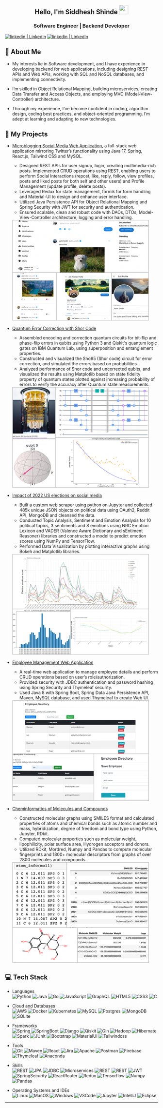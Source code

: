 <h2 align="center">Hello, I'm Siddhesh Shinde <img src="https://user-images.githubusercontent.com/39955420/147578264-bae0526c-028a-49d2-8af8-d08bb4edbd2a.gif" height="30" width="30"></h2>
<h3 align="center">Software Engineer | Backend Developer</h3>

<a href="https://www.linkedin.com/in/siddheshshinde314/" target="_blank"><img alt="linkedin | LinkedIn" src="https://img.shields.io/badge/LinkedIn-%230077B5?style=for-the-badge&logo=linkedin&logoColor=white" /></a>
<a href="https://www.linkedin.com/in/siddheshshinde314/" target="_blank"><img alt="linkedin | LinkedIn" src="https://img.shields.io/badge/Portfolio%23a92E20.svg?style=for-the-badge&logo=java&logoColor=white" /></a>

## 💫 About Me

- My interests lie in Software development, and I have experience in developing backend for web applications,
including designing REST APIs and Web APIs, working with SQL and NoSQL databases, and implementing connectivity.

- I’m skilled in Object Relational Mapping, building microservices, creating Data Transfer and Access Objects,
and employing MVC (Model-View-Controller) architecture.

- Through my experience, I've become confident in coding, algorithm design, coding best practices,
and object-oriented programming. I’m adept at learning and adapting to new technologies.

## 📁 My Projects

- [Microblogging Social Media Web Application](https://github.com/Shenr0n/chirp-microblogging), a full-stack web application mirroring Twitter’s functionality using Java 17, Spring, React.js, Tailwind CSS and MySQL.
    - Designed REST APIs for user signup, login, creating multimedia-rich posts. Implemented CRUD operations using REST, enabling users to perform Social Interactions (repost, like, reply, follow, view profiles, posts and liked posts for both self and other users) and Profile Management (update profile, delete posts). 
    - Leveraged Redux for state management, formik for form handling and Material-UI to design and enhance user interface. 
    - Utilized Java Persistence API for Object Relational Mapping and Spring Security with JWT for security and authentication. 
    - Ensured scalable, clean and robust code with DAOs, DTOs, Model-View-Controller architecture, logging and error handling.

    <img src="https://github.com/Shenr0n/Shenr0n/blob/main/chirp.jpg"  width="450" height="330">

- [Quantum Error Correction with Shor Code](https://github.com/Shenr0n/quantum-error-correction-sho95)
    - Assembled encoding and correction quantum circuits for bit-flip and phase-flip errors in qubits using Python 3 and Qiskit's quantum logic gates on IBM Quantum Lab, using superposition and entanglement properties.
    - Constructed and visualized the Sho95 (Shor code) circuit for error correction, and simulated the errors based on probabilities.
    - Analyzed performance of Shor code and uncorrected qubits, and visualized the results using Matplotlib based on state fidelity property of quantum states plotted against increasing probability of errors to verify the accuracy after Quantum state measurements.

    <img src="https://github.com/Shenr0n/Shenr0n/blob/main/shor.jpg" width="450" height="330">

- [Impact of 2022 US elections on social media](https://github.com/Shenr0n/impact-of-us-elections-on-social-media)
    - Built a custom web scraper using python on Jupyter and collected 485k unique JSON objects on political data using OAuth2,
Reddit API, MongoDB and cleansed the data.
    - Conducted Topic Analysis, Sentiment and Emotion Analysis for 10 political topics, 3 sentiments and 8 emotions using
NRC Emotion Lexicon and VADER (Valence Aware Dictionary and sEntiment Reasoner) libraries and constructed a model
to predict emotion scores using NumPy and TensorFlow.
    - Performed Data Visualization by plotting interactive graphs using Bokeh and Matplotlib libraries.

    <img src="https://github.com/Shenr0n/Shenr0n/blob/main/reddit.jpg" width="450" height="330">

- [Employee Management Web Application](https://github.com/Shenr0n/spring-employees-crud)
    - A real-time web application to manage employee details and perform CRUD operations based on user’s role/authorization. 
    - Provided security with JDBC authentication and password hashing using Spring Security and Thymeleaf security. 
    - Used Java 8 with Spring Boot, Spring Data Java Persistence API, Maven, MySQL database, and used Thymeleaf to create Web UI.

    <img src="employee.jpg" width="450" height="330">


- [Cheminformatics of Molecules and Compounds](https://github.com/Shenr0n/cheminformatics-molecules)
    - Constructed molecular graphs using SMILES format and calculated properties of atoms and chemical bonds such as atomic number and mass, hybridization, degree of freedom and bond type using Python, Jupyter, RDkit. 
    - Computed molecular properties such as molecular weight, lipophilicity, polar surface area, Hydrogen acceptors and donors. 
    - Utilized RDkit, Mordred, Numpy and Pandas to compute molecular fingerprints and 1800+ molecular descriptors from graphs of over 2800 molecules and compounds.
    
    <img src="https://github.com/Shenr0n/Shenr0n/blob/main/chem.jpg" width="450" height="330">


<h2 align="center"></h2>

## 💻 Tech Stack️
- Languages<br>
![Python](https://img.shields.io/badge/python-3670A0?style=for-the-badge&logo=python&logoColor=ffdd54)  ![Java](https://img.shields.io/badge/java-%23a92E20.svg?style=for-the-badge&logo=java&logoColor=white")  ![Go](https://img.shields.io/badge/Go-%23351c75.svg?style=for-the-badge&logo=go&logoColor=white")  ![JavaScript](https://img.shields.io/badge/javascript-%23323330.svg?style=for-the-badge&logo=javascript&logoColor=%23F7DF1E) ![GraphQL](https://img.shields.io/badge/graphql-%23E10098.svg?style=for-the-badge&logo=graphql&logoColor=white")  ![HTML5](https://img.shields.io/badge/html5-%23E34F26.svg?style=for-the-badge&logo=html5&logoColor=white)  ![CSS3](https://img.shields.io/badge/css3-%231572B6.svg?style=for-the-badge&logo=css3&logoColor=white) 
![C](https://img.shields.io/badge/c-%23bf9000.svg?style=for-the-badge&logo=c&logoColor=white)

- Cloud and Databases<br>
![AWS](https://img.shields.io/badge/AWS-%23FF9900.svg?style=for-the-badge&logo=amazon-aws&logoColor=white) ![Docker](https://img.shields.io/badge/docker-%230db7ed.svg?style=for-the-badge&logo=docker&logoColor=white) ![Kubernetes](https://img.shields.io/badge/kubernetes-%23326ce5.svg?style=for-the-badge&logo=kubernetes&logoColor=white) 
![MySQL](https://img.shields.io/badge/mysql-%23e06666.svg?style=for-the-badge&logo=mysql&logoColor=white) 
![Postgres](https://img.shields.io/badge/postgres-%234169E1.svg?style=for-the-badge&logo=postgresql&logoColor=white)
![MongoDB](https://img.shields.io/badge/MongoDB-%234ea94b.svg?style=for-the-badge&logo=mongodb&logoColor=white)
![SQLite](https://img.shields.io/badge/SQLite-%23003B57.svg?style=for-the-badge&logo=sqlite&logoColor=white)

- Frameworks<br>
![Spring](https://img.shields.io/badge/Spring-%236DB33F.svg?style=for-the-badge&logo=spring&logoColor=white) ![SpringBoot](https://img.shields.io/badge/SpringBoot-%2338761d.svg?style=for-the-badge&logo=springboot&logoColor=white) ![Django](https://img.shields.io/badge/Django-%23092E20.svg?style=for-the-badge&logo=django&logoColor=white) ![Qiskit](https://img.shields.io/badge/qiskit-%236929C4.svg?style=for-the-badge&logo=qiskit&logoColor=white)
![Gin](https://img.shields.io/badge/gin-%23008ECF.svg?style=for-the-badge&logo=gin&logoColor=white) ![Hadoop](https://img.shields.io/badge/hadoop-%2345818e.svg?style=for-the-badge&logo=apachehadoop&logoColor=white)  ![Hibernate](https://img.shields.io/badge/hibernate-%2359666C.svg?style=for-the-badge&logo=hibernate&logoColor=white)
![Spark](https://img.shields.io/badge/spark-%23E25A1C.svg?style=for-the-badge&logo=apachespark&logoColor=white)
![JUnit](https://img.shields.io/badge/junit-%2325A162.svg?style=for-the-badge&logo=junit5&logoColor=white)
![Bootstrap](https://img.shields.io/badge/bootstrap-%237952B3.svg?style=for-the-badge&logo=bootstrap&logoColor=white)
![MaterialUI](https://img.shields.io/badge/mui-%23007FFF.svg?style=for-the-badge&logo=mui&logoColor=white)
![Tailwindcss](https://img.shields.io/badge/tailwindcss-%2306B6D4.svg?style=for-the-badge&logo=tailwindcss&logoColor=white)

- Tools<br>
![Git](https://img.shields.io/badge/git-%23F05032.svg?style=for-the-badge&logo=git&logoColor=white)
![Maven](https://img.shields.io/badge/maven-%23C71A36.svg?style=for-the-badge&logo=apachemaven&logoColor=white)
![React](https://img.shields.io/badge/react-%2320232a.svg?style=for-the-badge&logo=react&logoColor=%2361DAFB)
![Jira](https://img.shields.io/badge/jira-%230052CC.svg?style=for-the-badge&logo=jira&logoColor=white)
![Apache](https://img.shields.io/badge/apache-%23D22128.svg?style=for-the-badge&logo=apache&logoColor=white)
![Postman](https://img.shields.io/badge/postman-%23FF6C37.svg?style=for-the-badge&logo=postman&logoColor=white)
![Firebase](https://img.shields.io/badge/firebase-%23bf9000.svg?style=for-the-badge&logo=firebase&logoColor=white)
![Thymeleaf](https://img.shields.io/badge/thymeleaf-%23005F0F.svg?style=for-the-badge&logo=thymeleaf&logoColor=white)
![Anaconda](https://img.shields.io/badge/anaconda-%2344A833.svg?style=for-the-badge&logo=anaconda&logoColor=white)

- Skills<br>
![REST](https://img.shields.io/badge/REST-%23a64d79.svg?style=for-the-badge&logo=rest&logoColor=white)
![JPA](https://img.shields.io/badge/Java_Persistence_API-%238e7cc3.svg?style=for-the-badge&logo=java&logoColor=white)
![JDBC](https://img.shields.io/badge/jdbc-%23e06666.svg?style=for-the-badge&logo=jdbc&logoColor=white)
![Microservices](https://img.shields.io/badge/microservices-%23e69138.svg?style=for-the-badge&logo=microservices&logoColor=white)
![REST](https://img.shields.io/badge/REST-%23a64d79.svg?style=for-the-badge&logo=rest&logoColor=white)
![REST](https://img.shields.io/badge/REST-%23a64d79.svg?style=for-the-badge&logo=rest&logoColor=white)
![JWT](https://img.shields.io/badge/JWT-black?style=for-the-badge&logo=JSON%20web%20tokens) ![SpringSecurity](https://img.shields.io/badge/spring_security-%236DB33F.svg?style=for-the-badge&logo=springsecurity&logoColor=white) ![ReactRouter](https://img.shields.io/badge/React_Router-CA4245?style=for-the-badge&logo=react-router&logoColor=white)
![Redux](https://img.shields.io/badge/redux-%23593d88.svg?style=for-the-badge&logo=redux&logoColor=white)
![Tensorflow](https://img.shields.io/badge/tensorflow-%23FF6F00.svg?style=for-the-badge&logo=tensorflow&logoColor=white)
![Numpy](https://img.shields.io/badge/numpy-%23013243.svg?style=for-the-badge&logo=numpy&logoColor=white)
![Pandas](https://img.shields.io/badge/pandas-%23150458.svg?style=for-the-badge&logo=pandas&logoColor=white)

- Operating Systems and IDEs<br>
![Linux](https://img.shields.io/badge/linux-%23FCC624.svg?style=for-the-badge&logo=linux&logoColor=black)
![MacOS](https://img.shields.io/badge/mac_OS-%23000000.svg?style=for-the-badge&logo=macos&logoColor=white)
![Windows](https://img.shields.io/badge/windows-%230078D4.svg?style=for-the-badge&logo=windows&logoColor=white)
![VSCode](https://img.shields.io/badge/visual_studio_code-%235C2D91.svg?style=for-the-badge&logo=visualstudiocode&logoColor=white)
![Jupyter](https://img.shields.io/badge/jupyter-%23F37626.svg?style=for-the-badge&logo=jupyter&logoColor=white)
![IntelliJ](https://img.shields.io/badge/intellij_idea-%23000000.svg?style=for-the-badge&logo=intellijidea&logoColor=white)
![Eclipse](https://img.shields.io/badge/eclipse-%232C2255.svg?style=for-the-badge&logo=eclipse&logoColor=white)

<div align="center">

</div>

----
